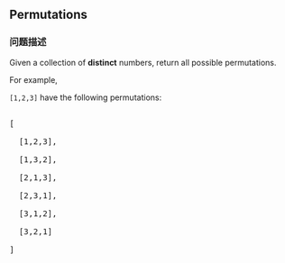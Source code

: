 ## Permutations  
### 问题描述

Given a collection of **distinct** numbers, return all possible permutations.



For example,<br />
`[1,2,3]` have the following permutations:<br />
<pre>
[
  [1,2,3],
  [1,3,2],
  [2,1,3],
  [2,3,1],
  [3,1,2],
  [3,2,1]
]
</pre>

